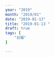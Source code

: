 ```yaml
---
year: "2019"
month: "2019/01"
date: "2019-01-13"
title: "2019-01-13 "
draft: true
tags: [
    "日報"
]

---
```


